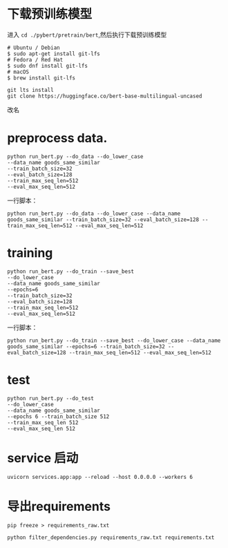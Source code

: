 # 下载预训练模型
进入 `cd ./pybert/pretrain/bert`,然后执行下载预训练模型

```shell
# Ubuntu / Debian
$ sudo apt-get install git-lfs
# Fedora / Red Hat
$ sudo dnf install git-lfs
# macOS
$ brew install git-lfs
```


```shell
git lts install
git clone https://huggingface.co/bert-base-multilingual-uncased
```

改名


# preprocess data.
```shell
python run_bert.py --do_data --do_lower_case 
--data_name goods_same_similar 
--train_batch_size=32 
--eval_batch_size=128 
--train_max_seq_len=512 
--eval_max_seq_len=512
```
一行脚本：
```shell
python run_bert.py --do_data --do_lower_case --data_name goods_same_similar --train_batch_size=32 --eval_batch_size=128 --train_max_seq_len=512 --eval_max_seq_len=512
```

# training 

```shell
python run_bert.py --do_train --save_best 
--do_lower_case 
--data_name goods_same_similar 
--epochs=6
--train_batch_size=32 
--eval_batch_size=128 
--train_max_seq_len=512 
--eval_max_seq_len=512
```

一行脚本：
```shell
python run_bert.py --do_train --save_best --do_lower_case --data_name goods_same_similar --epochs=6 --train_batch_size=32 --eval_batch_size=128 --train_max_seq_len=512 --eval_max_seq_len=512
```

# test

```shell
python run_bert.py --do_test 
--do_lower_case 
--data_name goods_same_similar 
--epochs 6 --train_batch_size 512 
--train_max_seq_len 512 
--eval_max_seq_len 512
```


# service 启动

```shell
uvicorn services.app:app --reload --host 0.0.0.0 --workers 6
```

# 导出requirements
```shell
pip freeze > requirements_raw.txt
```

```shell
python filter_dependencies.py requirements_raw.txt requirements.txt
```